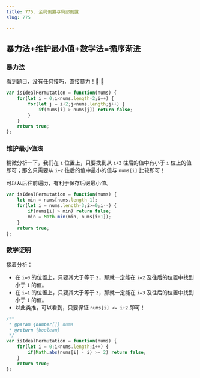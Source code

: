 ```yaml
---
title: 775. 全局倒置与局部倒置
slug: 775

---
```

## 暴力法+维护最小值+数学法=循序渐进

### 暴力法
看到题目，没有任何技巧，直接暴力！🐶  :dog:

```js
var isIdealPermutation = function(nums) {
    for(let i = 0;i<nums.length-2;i++) {
        for(let j = i+2;j<nums.length;j++) {
            if(nums[i] > nums[j]) return false;
        }
    }
    return true;
};
```
### 维护最小值法
稍微分析一下，我们在 `i` 位置上，只要找到从 `i+2` 往后的值中有小于 `i` 位上的值即可；那么只需要从 `i+2` 往后的值中最小的值与 `nums[i]` 比较即可！

可以从后往前遍历，有利于保存后缀最小值。
```js
var isIdealPermutation = function(nums) {
    let min = nums[nums.length-1];
    for(let i = nums.length-3;i>=0;i--) {
        if(nums[i] > min) return false;
        min = Math.min(min, nums[i+1]);
    }
    return true;
};
```

### 数学证明
接着分析：
- 在 `i=0` 的位置上，只要其大于等于 `2`，那就一定能在 `i=2` 及往后的位置中找到小于 `i` 的值。
- 在 `i=1` 的位置上，只要其大于等于 `3`，那就一定能在 `i=3` 及往后的位置中找到小于 `i` 的值。
- 以此类推，可以看到，只要保证 `nums[i] <= i+2` 即可！

```javascript
/**
 * @param {number[]} nums
 * @return {boolean}
 */
var isIdealPermutation = function(nums) {
    for(let i = 0;i<nums.length;i++) {
        if(Math.abs(nums[i] - i) >= 2) return false;
    }
    return true;
};
```

